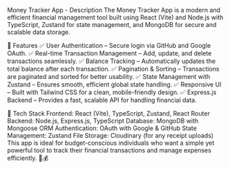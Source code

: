 Money Tracker App - Description
The Money Tracker App is a modern and efficient financial management tool built using React (Vite) and Node.js with TypeScript, Zustand for state management, and MongoDB for secure and scalable data storage.

🔹 Features
✅ User Authentication – Secure login via GitHub and Google OAuth.
✅ Real-time Transaction Management – Add, update, and delete transactions seamlessly.
✅ Balance Tracking – Automatically updates the total balance after each transaction.
✅ Pagination & Sorting – Transactions are paginated and sorted for better usability.
✅ State Management with Zustand – Ensures smooth, efficient global state handling.
✅ Responsive UI – Built with Tailwind CSS for a clean, mobile-friendly design.
✅ Express.js Backend – Provides a fast, scalable API for handling financial data.

🔹 Tech Stack
Frontend: React (Vite), TypeScript, Zustand, React Router
Backend: Node.js, Express.js, TypeScript
Database: MongoDB with Mongoose ORM
Authentication: OAuth with Google & GitHub
State Management: Zustand
File Storage: Cloudinary (for any receipt uploads)
This app is ideal for budget-conscious individuals who want a simple yet powerful tool to track their financial transactions and manage expenses efficiently. 🚀💰